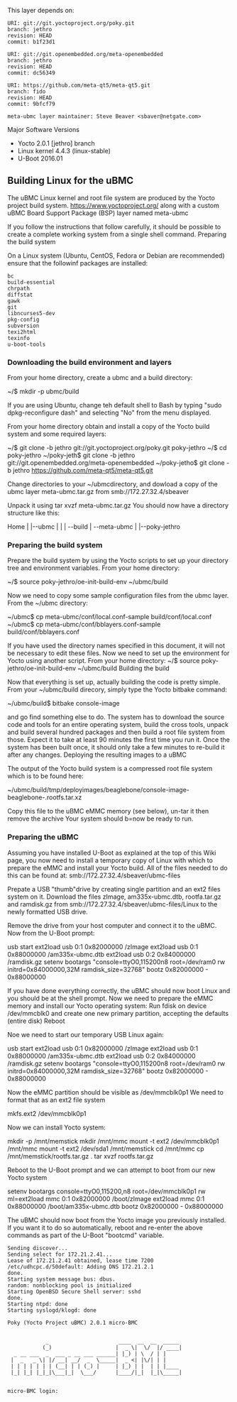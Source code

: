 This layer depends on:

    URI: git://git.yoctoproject.org/poky.git
    branch: jethro 
    revision: HEAD
    commit: b1f23d1

    URI: git://git.openembedded.org/meta-openembedded
    branch: jethro 
    revision: HEAD
    commit: dc56349

    URI: https://github.com/meta-qt5/meta-qt5.git
    branch: fido
    revision: HEAD
    commit: 9bfcf79

    meta-ubmc layer maintainer: Steve Beaver <sbaver@netgate.com>




Major Software Versions

* Yocto 2.0.1 [jethro] branch
* Linux kernel 4.4.3 (linux-stable)
* U-Boot 2016.01

## Building Linux for the uBMC

The uBMC Linux kernel and root file system are produced by the Yocto project build system. https://www.yoctoproject.org/ along with a custom uBMC Board Support Package (BSP) layer named meta-ubmc

If you follow the instructions that follow carefully, it should be possible to create a complete working system from a single shell command.
Preparing the build system

On a Linux system (Ubuntu, CentOS, Fedora or Debian are recommended) ensure that the followinf packages are installed:

    bc
    build-essential
    chrpath
    diffstat
    gawk
    git
    libncurses5-dev
    pkg-config
    subversion
    texi2html
    texinfo
    u-boot-tools

### Downloading the build environment and layers

From your home directory, create a ubmc and a build directory:

  ~/$ mkdir -p ubmc/build

If you are using Ubuntu, change teh default shell to Bash by typing "sudo dpkg-reconfigure dash" and selecting "No" from the menu displayed.

From your home directory obtain and install a copy of the Yocto build system and some required layers:

  ~/$ git clone -b jethro git://git.yoctoproject.org/poky.git poky-jethro
  ~/$ cd poky-jethro
  ~/poky-jeth$ git clone -b jethro git://git.openembedded.org/meta-openembedded
  ~/poky-jetho$ git clone -b jethro https://github.com/meta-qt5/meta-qt5.git

Change directories to your ~/ubmcdirectory, and dowload a copy of the ubmc layer meta-ubmc.tar.gz from smb://172.27.32.4/sbeaver

Unpack it using tar xvzf meta-ubmc.tar.gz You should now have a directory structure like this:

  Home
     |
     |--ubmc
     |   |
     |   --build
     |   --meta-ubmc
     |
     |--poky-jethro


### Preparing the build system

Prepare the build system by using the Yocto scripts to set up your directory tree and environment variables. From your home directory:

  ~/$ source poky-jethro/oe-init-build-env ~/ubmc/build

Now we need to copy some sample configuration files from the ubmc layer. From the ~/ubmc directory:

  ~/ubmc$ cp meta-ubmc/conf/local.conf-sample build/conf/local.conf
  ~/ubmc$ cp meta-ubmc/conf/bblayers.conf-sample build/conf/bblayers.conf

If you have used the directory names specified in this document, it will not be necessary to edit these files. Now we need to set up the environment for Yocto using another script. From your home directory: ~/$ source poky-jethro/oe-init-build-env ~/ubmc/build
Building the build

Now that everything is set up, actually building the code is pretty simple. From your ~/ubmc/build direcory, simply type the Yocto bitbake command:

  ~/ubmc/build$ bitbake console-image

and go find something else to do. The system has to download the source code and tools for an entire operating system, build the cross tools, unpack and build several hundred packages and then build a root file system from those. Expect it to take at least 90 minutes the first time you run it. Once the system has been built once, it should only take a few minutes to re-build it after any changes.
Deploying the resulting images to a uBMC

The output of the Yocto build system is a compressed root file system which is to be found here:

  ~/ubmc/build/tmp/deployimages/beaglebone/console-image-beaglebone-<date-time>.rootfs.tar.xz

Copy this file to the uBMC eMMC memory (see below), un-tar it then remove the archive Your system should b=now be ready to run.


### Preparing the uBMC

Assuming you have installed U-Boot as explained at the top of this Wiki page, you now need to install a temporary copy of Linux with which to prepare the eMMC and install your Yocto build. All of the files needed to do this can be found at: smb://172.27.32.4/sbeaver/ubmc-files

Prepate a USB "thumb"drive by creating single partition and an ext2 files system on it. Download the files zImage, am335x-ubmc.dtb, rootfa.tar.gz and ramdisk.gz from smb://172.27.32.4/sbeaver/ubmc-files/Linux to the newly formatted USB drive.

Remove the drive from your host computer and connect it to the uBMC. Now from the U-Boot prompt:

  usb start
  ext2load usb 0:1 0x82000000 /zImage
  ext2load usb 0:1 0x88000000 /am335x-ubmc.dtb
  ext2load usb 0:2 0x84000000 /ramdisk.gz
  setenv bootargs "console=ttyO0,115200n8 root=/dev/ram0 rw initrd=0x84000000,32M ramdisk_size=32768"
  bootz 0x82000000 - 0x88000000
  

If you have done everything correctly, the uBMC should now boot Linux and you should be at the shell prompt. Now we need to prepare the eMMC memory and install our Yocto operating system: Run fdisk on device /dev/mmcblk0 and create one new primary partition, accepting the defaults (entire disk) Reboot

Noe we need to start our temporary USB Linux again:

  usb start
  ext2load usb 0:1 0x82000000 /zImage
  ext2load usb 0:1 0x88000000 /am335x-ubmc.dtb
  ext2load usb 0:2 0x84000000 /ramdisk.gz
  setenv bootargs "console=ttyO0,115200n8 root=/dev/ram0 rw initrd=0x84000000,32M ramdisk_size=32768"
  bootz 0x82000000 - 0x88000000

Now the eMMC partition should be visible as /dev/mmcblk0p1 We need to format that as an ext2 file system

  mkfs.ext2 /dev/mmcblk0p1

Now we can install Yocto system:

  mkdir -p /mnt/memstick
  mkdir /mnt/mmc
  mount -t ext2 /dev/mmcblk0p1 /mnt/mmc
  mount -t ext2 /dev/sda1 /mnt/memstick
  cd /mnt/mmc
  cp /mnt/memstick/rootfs.tar.gz .
  tar xvzf rootfs.tar.gz

Reboot to the U-Boot prompt and we can attempt to boot from our new Yocto system

  setenv bootargs console=ttyO0,115200,n8 root=/dev/mmcblk0p1 rw
  ml=ext2load mmc 0:1 0x82000000 /boot/zImage
  ext2load mmc 0:1 0x88000000 /boot/am335x-ubmc.dtb
  bootz 0x82000000 - 0x88000000

The uBMC should now boot from the Yocto image you previously installed. If you want it to do so automatically, reboot and re-enter the above commands as part of the U-Boot "bootcmd" variable.

    Sending discover...
    Sending select for 172.21.2.41...
    Lease of 172.21.2.41 obtained, lease time 7200
    /etc/udhcpc.d/50default: Adding DNS 172.21.2.1
    done.
    Starting system message bus: dbus.
    random: nonblocking pool is initialized
    Starting OpenBSD Secure Shell server: sshd
    done.
    Starting ntpd: done
    Starting syslogd/klogd: done

    Poky (Yocto Project uBMC) 2.0.1 micro-BMC


                _                      ____  __  __  _____
               (_)                    |  _ \|  \/  |/ ____|
      _ __ ___  _  ___ _ __ ___ ______| |_) | \  / | |
     |  _   _ \| |/ __| __/  _  \_____|  _ <| |\/| | |
     | | | | | | | (__| | | (_) |     | |_) | |  | | |____
     |_| |_| |_|_|\___|_|  \___/      |____/|_|  |_|\_____|
    
    
    micro-BMC login: